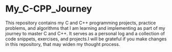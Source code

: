 # My_C-CPP_Journey


This repository contains my C and C++ programming projects, practice problems, and algorithms that I am learning and implementing as part of my journey to master C and C++. It serves as a personal log and a collection of code snippets, exercises, and projects.I will be grateful if you make changes in this repository, that may widen my thought process.

